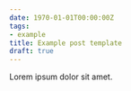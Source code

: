 ```yaml
---
date: 1970-01-01T00:00:00Z
tags:
- example
title: Example post template
draft: true
---
```


Lorem ipsum dolor sit amet.

<!--more-->


[kapsi]: http://www.kapsi.fi/ (Kapsi Internet-käyttäjät ry)

